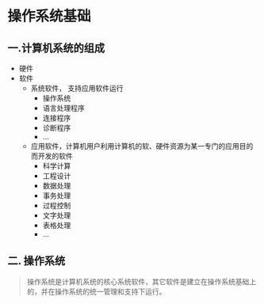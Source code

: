 # 操作系统基础
## 一.计算机系统的组成
* 硬件
* 软件
  * 系统软件， 支持应用软件运行
    * 操作系统
    * 语言处理程序
    * 连接程序
    * 诊断程序
    * ...
  * 应用软件，计算机用户利用计算机的软、硬件资源为某一专门的应用目的而开发的软件
    * 科学计算
    * 工程设计
    * 数据处理
    * 事务处理
    * 过程控制
    * 文字处理
    * 表格处理
    * ...
## 二. 操作系统
> 操作系统是计算机系统的核心系统软件，其它软件是建立在操作系统基础上的，并在操作系统的统一管理和支持下运行。
